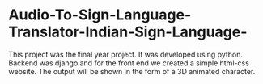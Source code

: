 # Audio-To-Sign-Language-Translator-Indian-Sign-Language-
This project was the final year project. It was developed using python. Backend was django and for the front end we created a simple html-css website. The output will be shown in the form of a 3D animated character. 

